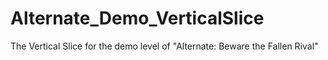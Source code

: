 # Alternate_Demo_VerticalSlice
The Vertical Slice for the demo level of "Alternate: Beware the Fallen Rival"
